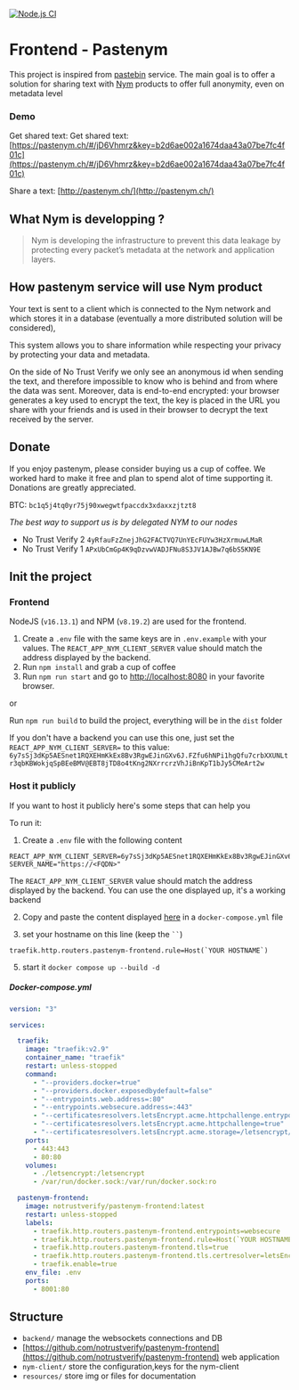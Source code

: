 [![Node.js CI](https://github.com/notrustverify/pastenym/actions/workflows/frontend.yml/badge.svg)](https://github.com/notrustverify/pastenym-frontend/actions/workflows/frontend.yml)

# Frontend - Pastenym

This project is inspired from [pastebin](https://pastebin.com/) service.
The main goal is to offer a solution for sharing text with [Nym](https://nymtech.net/) products
to offer full anonymity, even on metadata level

### Demo
Get shared text: Get shared text: [https://pastenym.ch/#/jD6Vhmrz&key=b2d6ae002a1674daa43a07be7fc4f01c](https://pastenym.ch/#/jD6Vhmrz&key=b2d6ae002a1674daa43a07be7fc4f01c)


Share a text: [http://pastenym.ch/](http://pastenym.ch/)

## What Nym is developping ?
> Nym is developing the infrastructure to prevent this data leakage by protecting every packet’s metadata at the network and application layers.

## How pastenym service will use Nym product
Your text is sent to a client which is connected to the Nym network and which stores it in a database (eventually a more distributed solution will be considered),



This system allows you to share information while respecting your privacy by protecting your data and metadata.

On the side of No Trust Verify we only see an anonymous id when sending the text, and therefore impossible to know who is behind and from where the data was sent. Moreover, data is end-to-end encrypted: your browser generates a key used to encrypt the text, the key is placed in the URL you share with your friends and is used in their browser to decrypt the text received by the server.


## Donate

If you enjoy pastenym, please consider buying us a cup of coffee. We worked hard to make it free and plan to spend alot of time supporting it. Donations are greatly appreciated.

BTC: `bc1q5j4tq0yr75j90xwegwtfpaccdx3xdaxxzjtzt8`


*The best way to support us is by delegated NYM to our nodes*
* No Trust Verify 2 `4yRfauFzZnejJhG2FACTVQ7UnYEcFUYw3HzXrmuwLMaR`
* No Trust Verify 1 `APxUbCmGp4K9qDzvwVADJFNu8S3JV1AJBw7q6bS5KN9E`

## Init the project

### Frontend
NodeJS (`v16.13.1`) and NPM (`v8.19.2`) are used for the frontend.

1. Create a `.env` file with the same keys are in `.env.example` with your values. The `REACT_APP_NYM_CLIENT_SERVER` value should match the address displayed by the backend.
2. Run `npm install` and grab a cup of coffee
3. Run `npm run start` and go to [http://localhost:8080](http://localhost:8080) in your favorite browser.

or

Run `npm run build` to build the project, everything will be in the `dist` folder


If you don't have a backend you can use this one, just set the `REACT_APP_NYM_CLIENT_SERVER=` to this value: `6y7sSj3dKp5AESnet1RQXEHmKkEx8Bv3RgwEJinGXv6J.FZfu6hNPi1hgQfu7crbXXUNLtr3qbKBWokjqSpBEeBMV@EBT8jTD8o4tKng2NXrrcrzVhJiBnKpT1bJy5CMeArt2w` 

### Host it publicly

If you want to host it publicly here's some steps that can help you

To run it:

1. Create a `.env` file with the following content
```
REACT_APP_NYM_CLIENT_SERVER=6y7sSj3dKp5AESnet1RQXEHmKkEx8Bv3RgwEJinGXv6J.FZfu6hNPi1hgQfu7crbXXUNLtr3qbKBWokjqSpBEeBMV@EBT8jTD8o4tKng2NXrrcrzVhJiBnKpT1bJy5CMeArt2w
SERVER_NAME="https://<FQDN>"
```
The `REACT_APP_NYM_CLIENT_SERVER` value should match the address displayed by the backend. You can use the one displayed up, it's a working backend

2. Copy and paste the content displayed [here](https://github.com/notrustverify/pastenym-frontend/main/README.md#docker-composeyml) in a `docker-compose.yml` file

3. set your hostname on this line (keep the ` `` `)
```
traefik.http.routers.pastenym-frontend.rule=Host(`YOUR HOSTNAME`)
```
5. start it `docker compose up --build -d`

##### Docker-compose.yml

```yaml
version: "3"

services:

  traefik:
    image: "traefik:v2.9"
    container_name: "traefik"
    restart: unless-stopped
    command:
      - "--providers.docker=true"
      - "--providers.docker.exposedbydefault=false"
      - "--entrypoints.web.address=:80"
      - "--entrypoints.websecure.address=:443"
      - "--certificatesresolvers.letsEncrypt.acme.httpchallenge.entrypoint=web"
      - "--certificatesresolvers.letsEncrypt.acme.httpchallenge=true"
      - "--certificatesresolvers.letsEncrypt.acme.storage=/letsencrypt/acme.json"
    ports:
      - 443:443
      - 80:80
    volumes:
      - ./letsencrypt:/letsencrypt
      - /var/run/docker.sock:/var/run/docker.sock:ro

  pastenym-frontend:
    image: notrustverify/pastenym-frontend:latest
    restart: unless-stopped
    labels:
      - traefik.http.routers.pastenym-frontend.entrypoints=websecure
      - traefik.http.routers.pastenym-frontend.rule=Host(`YOUR HOSTNAME`)
      - traefik.http.routers.pastenym-frontend.tls=true
      - traefik.http.routers.pastenym-frontend.tls.certresolver=letsEncrypt
      - traefik.enable=true
    env_file: .env
    ports:
      - 8001:80 
```


## Structure

* `backend/` manage the websockets connections and DB
* [https://github.com/notrustverify/pastenym-frontend](https://github.com/notrustverify/pastenym-frontend) web application
* `nym-client/` store the configuration,keys for the nym-client
* `resources/` store img or files for documentation
